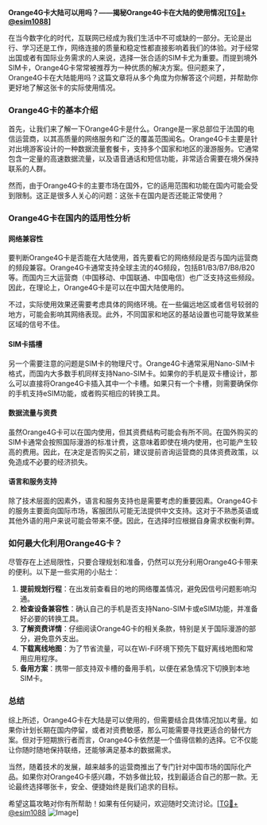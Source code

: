 **Orange4G卡大陆可以用吗？——揭秘Orange4G卡在大陆的使用情况[[TG💪+ @esim1088](https://t.me/s/esim1088)]**

在当今数字化的时代，互联网已经成为我们生活中不可或缺的一部分。无论是出行、学习还是工作，网络连接的质量和稳定性都直接影响着我们的体验。对于经常出国或者有国际业务需求的人来说，选择一张合适的SIM卡尤为重要。而提到境外SIM卡，Orange4G卡常常被推荐为一种优质的解决方案。但问题来了，Orange4G卡在大陆能用吗？这篇文章将从多个角度为你解答这个问题，并帮助你更好地了解这张卡的实际使用情况。

### Orange4G卡的基本介绍

首先，让我们来了解一下Orange4G卡是什么。Orange是一家总部位于法国的电信运营商，以其高质量的网络服务和广泛的覆盖范围闻名。Orange4G卡主要是针对出境游客设计的一种数据流量套餐卡，支持多个国家和地区的漫游服务。它通常包含一定量的高速数据流量，以及语音通话和短信功能，非常适合需要在境外保持联系的人群。

然而，由于Orange4G卡的主要市场在国外，它的适用范围和功能在国内可能会受到限制。这正是很多人关心的问题：这张卡在国内是否还能正常使用？

### Orange4G卡在国内的适用性分析

#### 网络兼容性

要判断Orange4G卡是否能在大陆使用，首先要看它的网络频段是否与国内运营商的频段兼容。Orange4G卡通常支持全球主流的4G频段，包括B1/B3/B7/B8/B20等。而国内三大运营商（中国移动、中国联通、中国电信）也广泛支持这些频段。因此，在理论上，Orange4G卡是可以在中国大陆使用的。

不过，实际使用效果还需要考虑具体的网络环境。在一些偏远地区或者信号较弱的地方，可能会影响其网络表现。此外，不同国家和地区的基站设置也可能导致某些区域的信号不佳。

#### SIM卡插槽

另一个需要注意的问题是SIM卡的物理尺寸。Orange4G卡通常采用Nano-SIM卡格式，而国内大多数手机同样支持Nano-SIM卡。如果你的手机是双卡槽设计，那么可以直接将Orange4G卡插入其中一个卡槽。如果只有一个卡槽，则需要确保你的手机支持eSIM功能，或者购买相应的转换工具。

#### 数据流量与资费

虽然Orange4G卡可以在国内使用，但其资费结构可能会有所不同。在国外购买的SIM卡通常会按照国际漫游的标准计费，这意味着即使在境内使用，也可能产生较高的费用。因此，在决定是否购买之前，建议提前咨询运营商的具体资费政策，以免造成不必要的经济损失。

#### 语言和服务支持

除了技术层面的因素外，语言和服务支持也是需要考虑的重要因素。Orange4G卡的服务主要面向国际市场，客服团队可能无法提供中文支持。这对于不熟悉英语或其他外语的用户来说可能会带来不便。因此，在选择时应根据自身需求权衡利弊。

### 如何最大化利用Orange4G卡？

尽管存在上述局限性，只要合理规划和准备，仍然可以充分利用Orange4G卡带来的便利。以下是一些实用的小贴士：

1. **提前规划行程**：在出发前查看目的地的网络覆盖情况，避免因信号问题影响沟通。
2. **检查设备兼容性**：确认自己的手机是否支持Nano-SIM卡或eSIM功能，并准备好必要的转换工具。
3. **了解资费详情**：仔细阅读Orange4G卡的相关条款，特别是关于国际漫游的部分，避免意外支出。
4. **下载离线地图**：为了节省流量，可以在Wi-Fi环境下预先下载好离线地图和常用应用程序。
5. **备用方案**：携带一部支持双卡槽的备用手机，以便在紧急情况下切换到本地SIM卡。

### 总结

综上所述，Orange4G卡在大陆是可以使用的，但需要结合具体情况加以考量。如果你计划长期在国内停留，或者对资费敏感，那么可能需要寻找更适合的替代方案。但对于短期旅行者而言，Orange4G卡依然是一个值得信赖的选择。它不仅能让你随时随地保持联络，还能够满足基本的数据需求。

当然，随着技术的发展，越来越多的运营商推出了专门针对中国市场的国际化产品。如果你对Orange4G卡感兴趣，不妨多做比较，找到最适合自己的那一款。无论最终选择哪张卡，安全、便捷始终是我们追求的目标。

希望这篇攻略对你有所帮助！如果有任何疑问，欢迎随时交流讨论。[[TG💪+ @esim1088](https://t.me/s/esim1088) ![Image](https://i.postimg.cc/4NQfJmqS/Snipaste-2025-05-13-00-14-12.png)]